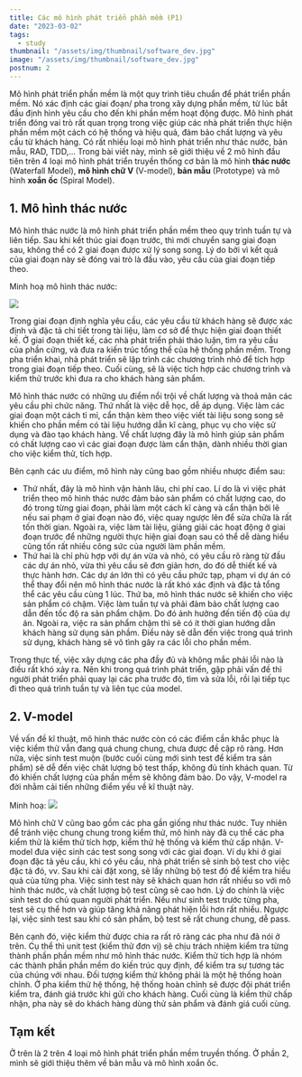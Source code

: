 ```yaml
---
title: Các mô hình phát triển phần mềm (P1)
date: "2023-03-02"
tags:
  - study
thumbnail: "/assets/img/thumbnail/software_dev.jpg"
image: "/assets/img/thumbnail/software_dev.jpg"
postnum: 2
---
```


Mô hình phát triển phần mềm là một quy trình tiêu chuẩn để phát triển phần mềm. Nó xác định các giai đoạn/ pha trong xây dựng phần mềm, từ lúc bắt đầu định hình yêu cầu cho đến khi phần mềm hoạt động được. Mô hình phát triển đóng vai trò rất quan trọng trong việc giúp các nhà phát triển thực hiện phần mềm một cách có hệ thống và hiệu quả, đảm bảo chất lượng và yêu cầu từ khách hàng.
Có rất nhiều loại mô hình phát triển như thác nước, bản mẫu, RAD, TDD,… Trong bài viết này, mình sẽ giới thiệu về 2 mô hình đầu tiên trên 4 loại mô hình phát triển truyền thống cơ bản là mô hình **thác nước** (Waterfall Model), **mô hình chữ V** (V-model), **bản mẫu** (Prototype) và mô hình **xoắn ốc** (Spiral Model).

## 1. Mô hình thác nước

Mô hình thác nước là mô hình phát triển phần mềm theo quy trình tuần tự và liên tiếp. Sau khi kết thúc giai đoạn trước, thì mới chuyển sang giai đoạn sau, không thể có 2 giai đoạn được xử lý song song. Lý do bởi vì kết quả của giai đoạn này sẽ đóng vai trò là đầu vào, yêu cầu của giai đoạn tiếp theo.

Minh hoạ mô hình thác nước:

<a class="post-image" >
<img itemprop="image"  src="/assets/img/post_img/post2_1.PNG"/>
</a>

Trong giai đoạn định nghĩa yêu cầu, các yêu cầu từ khách hàng sẽ được xác định và đặc tả chi tiết trong tài liệu, làm cơ sở để thực hiện giai đoạn thiết kế. Ở giai đoạn thiết kế, các nhà phát triển phải thảo luận, tìm ra yêu cầu của phần cứng, và đưa ra kiến trúc tổng thể của hệ thống phần mềm. Trong pha triển khai, nhà phát triển sẽ lập trình các chương trình nhỏ để tích hợp trong giai đoạn tiếp theo. Cuối cùng, sẽ là việc tích hợp các chương trình và kiểm thử trước khi đưa ra cho khách hàng sản phẩm.

Mô hình thác nước có những ưu điểm nổi trội về chất lượng và thoả mãn các yêu cầu phi chức năng. Thứ nhất là việc dễ học, dễ áp dụng. Việc làm các giai đoạn một cách tỉ mỉ, cẩn thận kèm theo việc viết tài liệu song song sẽ khiến cho phần mềm có tài liệu hướng dẫn kĩ càng, phục vụ cho việc sử dụng và đào tạo khách hàng. Về chất lượng đây là mô hình giúp sản phẩm có chất lượng cao vì các giai đoạn được làm cẩn thận, dành nhiều thời gian cho việc kiểm thử, tích hợp.

Bên cạnh các ưu điểm, mô hình này cũng bao gồm nhiều nhược điểm sau:
-  Thứ nhất, đây là mô hình vận hành lâu, chi phí cao. Lí do là vì việc phát triển theo mô hình thác nước đảm bảo sản phẩm có chất lượng cao, do đó trong từng giai đoạn, phải làm một cách kĩ càng và cẩn thận bởi lẽ nếu sai phạm ở giai đoạn nào đó, việc quay ngược lên để sửa chữa là rất tốn thời gian. Ngoài ra, việc làm tài liệu, giảng giải các hoạt động ở giai đoạn trước để những người thực hiện giai đoạn sau có thể dễ dàng hiểu cũng tốn rất nhiều công sức của người làm phần mềm. 
- Thứ hai là chỉ phù hợp với dự án vừa và nhỏ, có yêu cầu rõ ràng từ đầu các dự án nhỏ, vừa thì yêu cầu sẽ đơn giản hơn, do đó dễ thiết kế và thực hành hơn. Các dự án lớn thì có yêu cầu phức tạp, phạm vi dự án có thể thay đổi nên mô hình thác nước là rất khó xác định và đặc tả tổng thể các yêu cầu cùng 1 lúc. Thứ ba, mô hình thác nước sẽ khiến cho việc sản phẩm có chậm. Việc làm tuần tự và phải đảm bảo chất lượng cao dẫn đến tốc độ ra sản phẩm chậm. Do đó ảnh hưởng đến tiến độ của dự án. Ngoài ra, việc ra sản phẩm chậm thì sẽ có ít thời gian hướng dẫn khách hàng sử dụng sản phầm. Điều này sẽ dẫn đến việc trong quá trình sử dụng, khách hàng sẽ vô tình gây ra các lỗi cho phần mềm.

Trong thực tế, việc xây dựng các pha đầy đủ và không mắc phải lỗi nào là điều rất khó xảy ra. Nên khi trong quá trình phát triển, gặp phải vấn đề thì người phát triển phải quay lại các pha trước đó, tìm và sửa lỗi, rồi lại tiếp tục đi theo quá trình tuần tự và liên tục của model.

## 2. V-model

Về vấn đề kĩ thuật, mô hình thác nước còn có các điểm cần khắc phục là việc kiểm thử vẫn đang quá chung chung, chưa được đề cập rõ ràng. Hơn nữa, việc sinh test muộn (bước cuối cùng mới sinh test để kiểm tra sản phẩm) sẽ dễ đến việc chât lượng bộ test thấp, không đủ tính khách quan. Từ đó khiến chất lượng của phần mềm sẽ không đảm bảo. Do vậy, V-model ra đời nhằm cải tiến những điểm yếu về kĩ thuật này.

Minh hoạ:
<a class="post-image" >
<img itemprop="image"  src="/assets/img/post_img/post2_2.PNG"/>
</a>

Mô hình chữ V cũng bao gồm các pha gần giống như thác nước. Tuy nhiên để tránh việc chung chung trong kiểm thử, mô hình này đã cụ thể các pha kiểm thử là kiểm thử tích hợp, kiểm thử hệ thống và kiểm thử cấp nhận. V-model đưa việc sinh các test song song với các giai đoạn. Ví dụ khi ở giai đoạn đặc tả yêu cầu, khi có yêu cầu, nhà phát triển sẽ sinh bộ test cho việc đặc tả đó, vv. Sau khi cài đặt xong, sẽ lấy những bộ test đó để kiểm tra hiểu quả của từng pha. Việc sinh test này sẽ khách quan hơn rất nhiều so với mô hình thác nước, và chất lượng bộ test cũng sẽ cao hơn. Lý do chính là việc sinh test do chủ quan người phát triển. Nếu như sinh test trước từng pha, test sẽ cụ thể hơn và giúp tăng khả năng phát hiện lỗi hơn rất nhiều. Ngược lại, việc sinh test sau khi có sản phẩm, bộ test sẽ rất chung chung, dễ pass.

Bên cạnh đó, việc kiểm thử được chia ra rất rõ ràng các pha như đã nói ở trên. Cụ thể thì unit test (kiểm thử đơn vị) sẽ chịu trách nhiệm kiểm tra từng thành phần phần mềm như mô hình thác nước. Kiểm thử tích hợp là nhóm các thành phần phần mềm do kiến trúc quy định, để kiểm tra sự tương tác của chúng với nhau. Đối tượng kiểm thử không phải là một hệ thống hoàn chỉnh. Ở pha kiểm thử hệ thống, hệ thống hoàn chỉnh sẽ được đội phát triển kiểm tra, đánh giá trước khi gửi cho khách hàng. Cuối cùng là kiểm thử chấp nhận, pha này sẽ do khách hàng dùng thử sản phẩm và đánh giá cuối cùng.

## Tạm kết

Ở trên là 2 trên 4 loại mô hình phát triển phần mềm truyền thống. Ở phần 2, mình sẽ giới thiệu thêm về bản mẫu và mô hình xoắn ốc.

